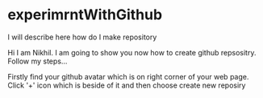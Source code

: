 # experimrntWithGithub
I will describe here how do I make repository

Hi I am Nikhil. I am going to show you now 
how to create github repsositry. Follow my 
steps...

Firstly find your github avatar which is on 
right corner of your web page. Click '+' icon
which is beside of it and then choose create 
new reposiry

